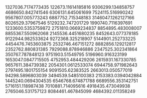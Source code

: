 1327036.7174773435 
122673.11614185816 
9306299.134858757 
4686650.842741546 
6306131.645061699 
7524115.516990242 
9567807.005773243 
6887752.715348183 
3146047.1262127166 
8026529.37967546 
5129232.747201729 
1990740.7116397691 
1233600.5353759872 
2751810.0669234837 
8854895.483008007 
8855367.550962068 
2145536.4451680235 
8452643.077378185 
9122944.982533624 
9272368.325218907 
5144901.252733225 
4454476.7453603875 
2532746.467151272 
8882856.129212817 
2352762.880831385 
7929088.878946886 
2347525.302341864 
350767.787848123 
9751903.51549795 
5196960.916323199 
1653047.0847715505 
4752953.484429206 
2615931.167330785 
9657611.384739382 
2054301.0612533074 
6944758.971982643 
2797495.1801755154 
9091505.62383525 
2663013.050577019 
94298.5896803039 
3494539.5485100383 
2153383.0394042884 
1445240.0694304535 
6546768.674871788 
6689556.353142751 
5716151.118987438 
7010881.714095616 
4918435.473049938 
2765046.531757123 
8084461.467845099 
4684392.011358249 
